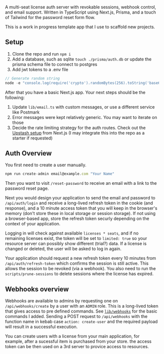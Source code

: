 A multi-seat license auth server with revokable sessions, webhook control, and email support. Written in TypeScript using Next.js, Prisma, and a touch of Tailwind for the password reset form flow.

This is a work in progress template app that I use to scaffold new projects.

## Setup

1. Clone the repo and run `npm i`
2. Add a database, such as sqlite `touch ./prisma/auth.db` or update the prisma schema file to connect to postgres
3. Add jwt tokens to a .env file

```js
// Generate random string
node -e "console.log(require('crypto').randomBytes(256).toString('base64'));"
```

After that you have a basic Next.js app. Your next steps should be the following:

1. Update `lib/email.ts` with custom messages, or use a different service like Postmark
2. Error messages were kept relatively generic. You may want to iterate on those
3. Decide the rate limiting strategy for the auth routes. Check out the [Upstash setup](https://github.com/vercel/examples/tree/main/edge-functions/api-rate-limit) from Next.js (I may integrate this into the repo as a starter if requested)

## Auth Overview

You first need to create a user manually.

```js
npm run create-admin email@example.com "Your Name"
```
Then you want to visit `/reset-password` to receive an email with a link to the password reset page.

Next you would design your application to send the email and password to `/api/auth/login` and receive a long-lived refresh token in the cookie (and response), and a 10 minute access token that you will keep in the browser's memory (don't store these in local storage or session storage). If not using a browser-based app, store the refresh token securly depending on the context of your application.

Logging in will check against available `licenses * seats`, and if no remaining licenses exist, the token will be set to `limited: true` so your resource server can possibly show different (trial?) data. If a license is changed or deleted, the user will be asked to log in again.

Your application should request a new refresh token every 10 minutes from `/api/auth/refresh-token` which confirms the session is still active. This allows the session to be revoked (via a webhook). You also need to run the `scripts/prune-sessions` to delete sessions where the license has expired.

## Webhooks overview

Webhooks are available to admins by requesting one on `/api/webhooks/create` by a user with an `ADMIN` role. This is a long-lived token that gives access to pre defined commands. See [`lib/webhooks`](https://github.com/KevinBatdorf/auth-license-server/blob/main/lib/webhooks.ts#L20) for the basic commands I added. Sending a POST request to `/api/webhooks` with the function name in kebab case `action: create-user` and the required payload will result in a successful execution.

You can create users with a license from your main application, for example, after a sucessful item is purchased from your store. the access token can be then used on a 3rd server to provice access to resources.
